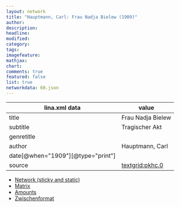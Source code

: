 ```yaml
---
layout: network
title: "Hauptmann, Carl: Frau Nadja Bielew (1909)"
author:
description:
headline:
modified:
category:
tags:
imagefeature: 
mathjax: 
chart: 
comments: true
featured: false
list: true
networkdata: 60.json
---
```

lina.xml data  | value
------------- | -------------
title|Frau Nadja Bielew
subtitle|Tragischer Akt
genretitle|
author|Hauptmann, Carl
date[@when="1909"][@type="print"]|
source|[textgrid:pkhc.0](https://textgridlab.org/1.0/tgcrud-public/rest/textgrid:pkhc.0/data)



* [Network (sticky and static)](/network60)
* [Matrix](/matrix60)
* [Amounts](/amounts60)
* [Zwischenformat](/lina60 )
